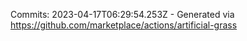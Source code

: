 Commits: 2023-04-17T06:29:54.253Z - Generated via https://github.com/marketplace/actions/artificial-grass
<br>
